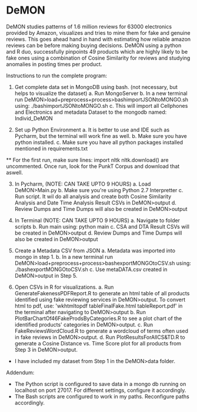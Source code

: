 # DeMON

DeMON studies patterns of 1.6 million reviews for 63000 electronics provided by Amazon,
visualizes and tries to mine them for fake and genuine reviews. This goes ahead hand in hand
with estimating how reliable amazon reviews can be before making buying decisions. DeMON
using a python and R duo, successfully pinpoints 49 products which are highly likely to be fake
ones using a combination of Cosine Similarity for reviews and studying anomalies in posting
times per product.

Instructions to run the complete program:

1. Get complete data set in MongoDB using bash. (not necessary, but helps to visualize the dataset)
	a. Run MongoServer
	b. In a new terminal run DeMON>load+preprocess+process>bashimportJSONtoMONGO.sh using: ./bashimportJSONtoMONGO.sh
	c. This will import all Cellphones and Electronics and metadata Dataset to the mongodb named: Individ_DeMON
	
2. Set up Python Environment
	a. It is better to use and IDE such as Pycharm, but the terminal will work fine as well.
	b. Make sure you have python installed.
	c. Make sure you have all python packages installed mentioned in requirements.txt

** For the first run, make sure lines:
	import nltk
	nltk.download()
   are uncommented. Once run, look for the PunkT Corpus and download that aswell.
	
3. In Pycharm, (NOTE: CAN TAKE UPTO 9 HOURS)
	a. Load DeMON>Main.py
	b. Make sure you're using Python 2.7 Interpretter
	c. Run script. It wil do all analysis and create both Cosine Similarity Analysis and Date Time Analysis Result CSVs in DeMON>output
	d. Review Dumps and Time Dumps will also be created in DeMON>output

3. In Terminal (NOTE: CAN TAKE UPTO 9 HOURS)
	a. Navigate to folder scripts
	b. Run main using: python main
	c. CSA and DTA Result CSVs will be created in DeMON>output
	d. Review Dumps and Time Dumps will also be created in DeMON>output

4. Create a Metadata CSV from JSON
	a. Metadata was imported into mongo in step 1. 
	b. In a new terminal run DeMON>load+preprocess+process>bashexportMONGOtoCSV.sh using: ./bashexportMONGOtoCSV.sh
	c. Use metaDATA.csv created in DeMON>output in Step 5.

5. Open CSVs in R for visualizations.
	a. Run GenerateFakenessPDFReport.R to generate an html table of all products identified using fake reviewing services in DeMON>output. To convert html to pdf, use: 'wkhtmltopdf tableFinalFake.html tableReport.pdf' in the terminal after navigating to DeMON>output
	b. Run PlotBarChartOf46FakeProdsByCategories.R to see a plot chart of the identified products' categories in DeMON>output.
	c. Run FakeReviewsWordCloud.R to generate a wordcloud of terms often used in fake reviews in DeMON>output.
	d. Run PlotResultsForAllCS&TD.R to generate a Cosine Distance vs. Time Score plot for all products from Step 3 in DeMON>output.

* I have included my dataset from Step 1 in the DeMON>data folder.

Addendum:
* The Python script is configured to save data in a mongo db running on localhost on port 27017. For different settings, configure it accordingly.
* The Bash scripts are configured to work in my paths. Reconfigure paths accordingly.

